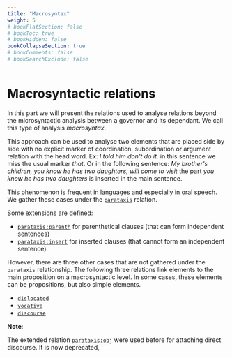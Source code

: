 ```yaml
---
title: "Macrosyntax"
weight: 5
# bookFlatSection: false
# bookToc: true
# bookHidden: false
bookCollapseSection: true
# bookComments: false
# bookSearchExclude: false
---
```


# Macrosyntactic relations


In this part we will present the relations used to analyse relations beyond the microsyntactic analysis between a governor and its dependant.
We call this type of analysis _macrosyntax_.

This approach can be used to analyse two elements that are placed side by side with no explicit marker of coordination, subordination or argument relation with the head word.
Ex: *I told him don't do it.* in this sentence we miss the usual marker *that*. Or in the following sentence: *My brother's children, you know he has two daughters, will come to visit* the part *you know he has two daughters* is inserted in the main sentence.

This phenomenon is frequent in languages and especially in oral speech. We gather these cases under the [`parataxis`](./parataxis) relation.

Some extensions are defined:

- [`parataxis:parenth`](./parataxis/parataxis_parenth) for parenthetical clauses (that can form independent sentences)
- [`parataxis:insert`](./parataxis//parataxis_insert) for inserted clauses (that cannot form an independent sentence)


However, there are three other cases that are not gathered under the `parataxis` relationship.
The following three relations link elements to the main proposition on a macrosyntactic level.
In some cases, these elements can be propositions, but also simple elements.

 - [`dislocated`](./dislocated)
 - [`vocative`](./vocative)
 - [`discourse`](./discourse)


 __Note__:

The extended relation [`parataxis:obj`](./parataxis/parataxis_obj) were used before for attaching direct discourse.
It is now deprecated,
